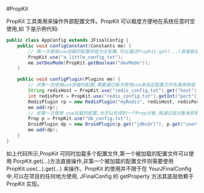 #PropKit

PropKit 工具类用来操作外部配置文件。PropKit 可以极度方便地在系统任意时空使用,如 下是示例代码:

```java
public class AppConfig extends JFinalConfig {
    public void configConstant(Constants me) {
        // 第一次使用use加载的配置将成为主配置,可以通过PropKit.get(...)直接取值
        PropKit.use("a_little_config.txt");
        me.setDevMode(PropKit.getBoolean("devMode"));
    }

    public void configPlugin(Plugins me) {
        // 非第一次使用use加载的配置,需要通过每次使用use来指定配置文件名再来取值
        String redisHost = PropKit.use("redis_config.txt").get("host");
        int redisPort = PropKit.use("redis_config.txt").getInt("port");
        RedisPlugin rp = new RedisPlugin("myRedis", redisHost, redisPort);
        me.add(rp);
        // 非第一次使用 use加载的配置,也可以先得到一个Prop对象,再通过该对象来获取值
        Prop p = PropKit.use("db_config.txt");
        DruidPlugin dp = new DruidPlugin(p.get("jdbcUrl"), p.get("user")...);
        me.add(dp);
    }
}

```


如上代码所示,PropKit 可同时加载多个配置文件,第一个被加载的配置文件可以使用 PorpKit.get(...)方法直接操作,非第一个被加载的配置文件则需要使用 PropKit.use(...).get(...) 来操作。PropKit 的使用并不限于在 YourJFinalConfig 中,可以在项目的任何地方使用, JFinalConfig 的 getProperty 方法其底层依赖于 PropKit 实现。
